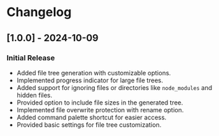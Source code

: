 # Changelog

## [1.0.0] - 2024-10-09

### Initial Release

- Added file tree generation with customizable options.
- Implemented progress indicator for large file trees.
- Added support for ignoring files or directories like `node_modules` and hidden files.
- Provided option to include file sizes in the generated tree.
- Implemented file overwrite protection with rename option.
- Added command palette shortcut for easier access.
- Provided basic settings for file tree customization.
